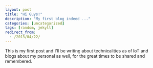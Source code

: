 ```yaml
---
layout: post
title: "Hi Guys!"
description: "My first blog indeed ..."
categories: [uncategorized]
tags: [random, jekyll]
redirect_from:
  - /2013/04/22/
---
```

This is my first post and I'll be writing about technicalities as of IoT and blogs about my personal as well, for the great times to be shared and remembered.
